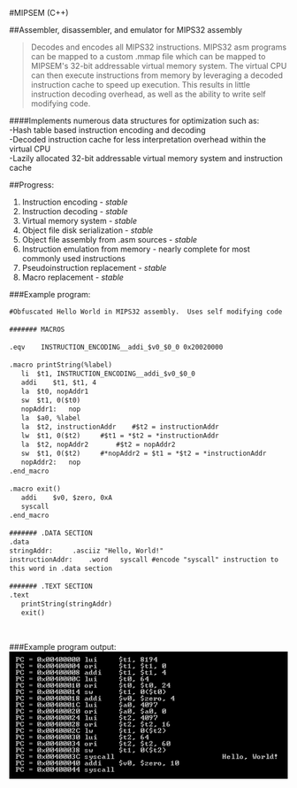 #MIPSEM (C++)  

##Assembler, disassembler, and emulator for MIPS32 assembly   
   
>Decodes and encodes all MIPS32 instructions.  MIPS32 asm programs can be mapped to a custom .mmap file which can be mapped to MIPSEM's 32-bit addressable virtual memory system.  The virtual CPU can then execute instructions from memory by leveraging a decoded instruction cache to speed up execution.  This results in little instruction decoding overhead, as well as the ability to write self modifying code.   
  
####Implements numerous data structures for optimization such as:     
	-Hash table based instruction encoding and decoding    
	-Decoded instruction cache for less interpretation overhead within the virtual CPU   
	-Lazily allocated 32-bit addressable virtual memory system and instruction cache   
   
   
##Progress:   
1. Instruction encoding	-	*stable*     
2. Instruction decoding	-	*stable*     
3. Virtual memory system	-	*stable*     
4. Object file disk serialization	-	*stable*     
5. Object file assembly from .asm sources	-	*stable*   
6. Instruction emulation from memory	-	  nearly complete for most commonly used instructions    
7. Pseudoinstruction replacement	-	*stable*    
8. Macro replacement	-	*stable*       
     
###Example program:               
      
 ```Assembly
#Obfuscated Hello World in MIPS32 assembly.  Uses self modifying code

####### MACROS

.eqv	INSTRUCTION_ENCODING__addi_$v0_$0_0	0x20020000	

.macro printString(%label)
	li	$t1, INSTRUCTION_ENCODING__addi_$v0_$0_0
	addi	$t1, $t1, 4
	la	$t0, nopAddr1
	sw	$t1, 0($t0)
	nopAddr1:	nop
	la	$a0, %label
	la	$t2, instructionAddr	#$t2 = instructionAddr
	lw	$t1, 0($t2)		#$t1 = *$t2 = *instructionAddr
	la	$t2, nopAddr2		#$t2 = nopAddr2
	sw	$t1, 0($t2)		#*nopAddr2 = $t1 = *$t2 = *instructionAddr
	nopAddr2:	nop
.end_macro

.macro exit()
	addi	$v0, $zero, 0xA
	syscall
.end_macro
	
####### .DATA SECTION
.data
stringAddr:		.asciiz	"Hello, World!"
instructionAddr:	.word	syscall	#encode "syscall" instruction to this word in .data section

####### .TEXT SECTION
.text
	printString(stringAddr)
	exit()
	
							
```    
      

###Example program output:      
![Alt text](/demos/selfModifyingHelloWorld_output.png?raw=true)















